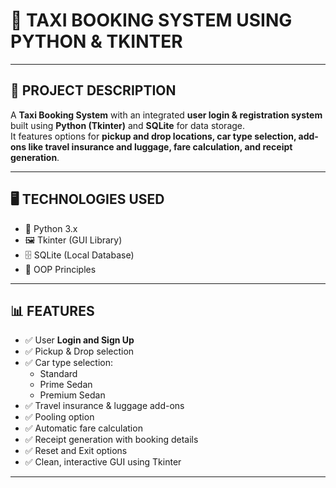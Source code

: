 # 🚖 TAXI BOOKING SYSTEM USING PYTHON & TKINTER

---

## 📌 PROJECT DESCRIPTION

A **Taxi Booking System** with an integrated **user login & registration system** built using **Python (Tkinter)** and **SQLite** for data storage.  
It features options for **pickup and drop locations, car type selection, add-ons like travel insurance and luggage, fare calculation, and receipt generation**.

---

## 🖥️ TECHNOLOGIES USED

- 🐍 Python 3.x  
- 🖼️ Tkinter (GUI Library)  
- 🗄️ SQLite (Local Database)  
- 📝 OOP Principles  

---

## 📊 FEATURES

- ✅ User **Login and Sign Up**
- ✅ Pickup & Drop selection
- ✅ Car type selection:
  - Standard
  - Prime Sedan
  - Premium Sedan
- ✅ Travel insurance & luggage add-ons
- ✅ Pooling option
- ✅ Automatic fare calculation
- ✅ Receipt generation with booking details
- ✅ Reset and Exit options
- ✅ Clean, interactive GUI using Tkinter

---

